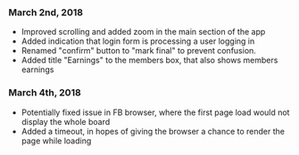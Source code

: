 ### March 2nd, 2018

- Improved scrolling and added zoom in the main section of the app
- Added indication that login form is processing a user logging in
- Renamed "confirm" button to "mark final" to prevent confusion. 
- Added title "Earnings" to the members box, that also shows members earnings

### March 4th, 2018
- Potentially fixed issue in FB browser, where the first page load would not display the whole board
- Added a timeout, in hopes of giving the browser a chance to render the page while loading 